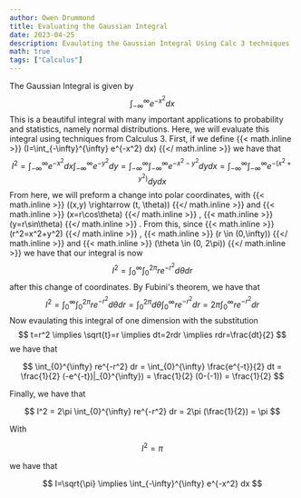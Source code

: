 ```yaml
---
author: Owen Drummond
title: Evaluating the Gaussian Integral
date: 2023-04-25
description: Evaulating the Gaussian Integral Using Calc 3 techniques
math: true
tags: ["Calculus"]
---
```


The Gaussian Integral is given by 
$$
\int_{-\infty}^{\infty} e^{-x^2} dx
$$
This is a beautiful integral with many important applications to probability and statistics, namely normal distributions. Here, we will evaluate this integral using techniques from Calculus 3. First, if we define
{{< math.inline >}}
\(I=\int_{-\infty}^{\infty} e^{-x^2} dx\)
{{</ math.inline >}} 
we have that 
$$
I^2=\int_{-\infty}^{\infty} e^{-x^2} dx \int_{-\infty}^{\infty} e^{-y^2} dy= \int_{-\infty}^{\infty} \int_{-\infty}^{\infty} e^{-x^2-y^2} dy dx= \int_{-\infty}^{\infty} \int_{-\infty}^{\infty} e^{-(x^2+y^2)} dy dx
$$
From here, we will preform a change into polar coordinates, with 
{{< math.inline >}}
\((x,y) \rightarrow (t, \theta)\)
{{</ math.inline >}} 
and 
{{< math.inline >}}
\(x=r\cos\theta\)
{{</ math.inline >}}
,
{{< math.inline >}}
\(y=r\sin\theta\)
{{</ math.inline >}}
. From this, since
{{< math.inline >}}
\(r^2=x^2+y^2\)
{{</ math.inline >}}
,
{{< math.inline >}}
\(r \in (0,\infty)\)
{{</ math.inline >}}
and
{{< math.inline >}}
\(\theta \in (0, 2\pi)\)
{{</ math.inline >}}
we have that our integral is now
$$
I^2=\int_{0}^{\infty} \int_{0}^{2\pi} re^{-r^2} d\theta dr
$$
after this change of coordinates. By Fubini's theorem, we have that
$$
I^2=\int_{0}^{\infty} \int_{0}^{2\pi} re^{-r^2} d\theta dr = \int_{0}^{2\pi} d\theta \int_{0}^{\infty} re^{-r^2} dr = 2\pi \int_{0}^{\infty} re^{-r^2} dr
$$
Now evaulating this integral of one dimension with the substitution 
$$
t=r^2 \implies \sqrt{t}=r \implies dt=2rdr \implies rdr=\frac{dt}{2}
$$
we have that

$$
\int_{0}^{\infty} re^{-r^2} dr = \int_{0}^{\infty} \frac{e^{-t}}{2} dt = \frac{1}{2} (-e^{-t})|_{0}^{\infty}) = \frac{1}{2} (0-(-1)) = \frac{1}{2}
$$

Finally, we have that

$$
I^2 = 2\pi \int_{0}^{\infty} re^{-r^2} dr = 2\pi (\frac{1}{2}) = \pi
$$

With

$$
I^2=\pi
$$

we have that 

$$
I=\sqrt{\pi} \implies \int_{-\infty}^{\infty} e^{-x^2} dx
$$
